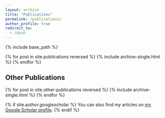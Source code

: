 ```yaml
---
layout: archive
title: "Publications"
permalink: /publications/
author_profile: true
redirect_to: 
  - /#pub
---
```





{% include base_path %}

{% for post in site.publications reversed %}
  {% include archive-single.html %}
{% endfor %}



## Other Publications

{% for post in site.other-publications reversed %}
  {% include archive-single.html %}
{% endfor %}

{% if site.author.googlescholar %}
You can also find my articles on <a href="{{ site.author.googlescholar }}">my Google Scholar profile</a>.
{% endif %}